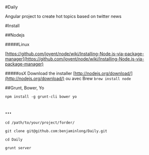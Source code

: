#Daily

Angular project to create hot topics based on twitter news


#Install


##Nodejs


#####Linux

[https://github.com/joyent/node/wiki/Installing-Node.js-via-package-manager](https://github.com/joyent/node/wiki/Installing-Node.js-via-package-manager)

#####osX
Download the installer [http://nodejs.org/download/](http://nodejs.org/download/) ou avec Brew `brew install node`

##Grunt, Bower, Yo

`npm install -g grunt-cli bower yo`

## ...

`cd /path/to/your/project/forder/`

`git clone git@github.com:benjaminlong/Daily.git`

`cd Daily`

`grunt server`
